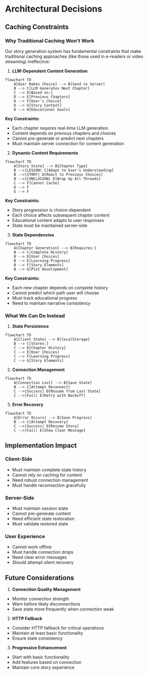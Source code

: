 # Architectural Decisions

## Caching Constraints

### Why Traditional Caching Won't Work
Our story generation system has fundamental constraints that make traditional caching approaches (like those used in e-readers or video streaming) ineffective:

1. **LLM-Dependent Content Generation**
```mermaid
flowchart TD
    A[User Makes Choice] --> B[Send to Server]
    B --> C[LLM Generates Next Chapter]
    C --> D[Based on:]
    D --> E[Previous Chapters]
    D --> F[User's Choice]
    D --> G[Story Context]
    D --> H[Educational Goals]
```

**Key Constraints:**
- Each chapter requires real-time LLM generation
- Content depends on previous chapters and choices
- Cannot pre-generate or predict next chapters
- Must maintain server connection for content generation

2. **Dynamic Content Requirements**
```mermaid
flowchart TD
    A[Story State] --> B{Chapter Type}
    B -->|LESSON| C[Adapt to User's Understanding]
    B -->|STORY| D[React to Previous Choices]
    B -->|CONCLUSION| E[Wrap Up All Threads]
    C --> F[Cannot Cache]
    D --> F
    E --> F
```

**Key Constraints:**
- Story progression is choice-dependent
- Each choice affects subsequent chapter content
- Educational content adapts to user responses
- State must be maintained server-side

3. **State Dependencies**
```mermaid
flowchart TD
    A[Chapter Generation] --> B[Requires:]
    B --> C[Complete History]
    B --> D[User Choices]
    B --> E[Learning Progress]
    B --> F[Story Elements]
    B --> G[Plot Development]
```

**Key Constraints:**
- Each new chapter depends on complete history
- Cannot predict which path user will choose
- Must track educational progress
- Need to maintain narrative consistency

### What We Can Do Instead

1. **State Persistence**
```mermaid
flowchart TD
    A[Client State] --> B[localStorage]
    B --> C[Stores:]
    C --> D[Chapter History]
    C --> E[User Choices]
    C --> F[Learning Progress]
    C --> G[Story Elements]
```

2. **Connection Management**
```mermaid
flowchart TD
    A[Connection Lost] --> B[Save State]
    B --> C[Attempt Reconnect]
    C -->|Success| D[Resume from Last State]
    C -->|Fail| E[Retry with Backoff]
```

3. **Error Recovery**
```mermaid
flowchart TD
    A[Error Occurs] --> B[Save Progress]
    B --> C[Attempt Recovery]
    C -->|Success| D[Resume Story]
    C -->|Fail| E[Show Clear Message]
```

## Implementation Impact

### Client-Side
- Must maintain complete state history
- Cannot rely on caching for content
- Need robust connection management
- Must handle reconnection gracefully

### Server-Side
- Must maintain session state
- Cannot pre-generate content
- Need efficient state restoration
- Must validate restored state

### User Experience
- Cannot work offline
- Must handle connection drops
- Need clear error messages
- Should attempt silent recovery

## Future Considerations

1. **Connection Quality Management**
- Monitor connection strength
- Warn before likely disconnections
- Save state more frequently when connection weak

2. **HTTP Fallback**
- Consider HTTP fallback for critical operations
- Maintain at least basic functionality
- Ensure state consistency

3. **Progressive Enhancement**
- Start with basic functionality
- Add features based on connection
- Maintain core story experience
